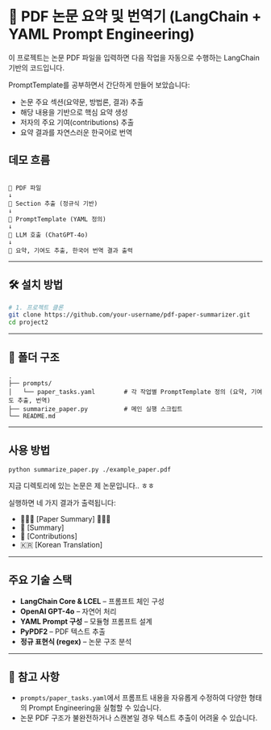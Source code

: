 # 🧾 PDF 논문 요약 및 번역기 (LangChain + YAML Prompt Engineering)

이 프로젝트는 논문 PDF 파일을 입력하면 다음 작업을 자동으로 수행하는 LangChain 기반의 코드입니다. 

PromptTemplate를 공부하면서 간단하게 만들어 보았습니다:

- 논문 주요 섹션(요약문, 방법론, 결과) 추출  
- 해당 내용을 기반으로 핵심 요약 생성  
- 저자의 주요 기여(contributions) 추출  
- 요약 결과를 자연스러운 한국어로 번역  

## 데모 흐름

```

📄 PDF 파일
↓
🧠 Section 추출 (정규식 기반)
↓
🧾 PromptTemplate (YAML 정의)
↓
🤖 LLM 호출 (ChatGPT-4o)
↓
📝 요약, 기여도 추출, 한국어 번역 결과 출력

````

---

## 🛠 설치 방법

```bash
# 1. 프로젝트 클론
git clone https://github.com/your-username/pdf-paper-summarizer.git
cd project2
````

---

## 📂 폴더 구조

```
.
├── prompts/
│   └── paper_tasks.yaml        # 각 작업별 PromptTemplate 정의 (요약, 기여도 추출, 번역)
├── summarize_paper.py          # 메인 실행 스크립트
└── README.md
```

---

## 사용 방법

```
python summarize_paper.py ./example_paper.pdf
```

지금 디렉토리에 있는 논문은 제 논문입니다.. ㅎㅎ


실행하면 네 가지 결과가 출력됩니다:

* 🔎🔎🔎 [Paper Summary] 🔎🔎🔎
* 🔎 [Summary]
* 🧠 [Contributions]
* 🇰🇷 [Korean Translation]

---

## 주요 기술 스택

* **LangChain Core & LCEL** – 프롬프트 체인 구성
* **OpenAI GPT-4o** – 자연어 처리
* **YAML Prompt 구성** – 모듈형 프롬프트 설계
* **PyPDF2** – PDF 텍스트 추출
* **정규 표현식 (regex)** – 논문 구조 분석

---

## 📌 참고 사항

* `prompts/paper_tasks.yaml`에서 프롬프트 내용을 자유롭게 수정하여 다양한 형태의 Prompt Engineering을 실험할 수 있습니다.
* 논문 PDF 구조가 불완전하거나 스캔본일 경우 텍스트 추출이 어려울 수 있습니다.
